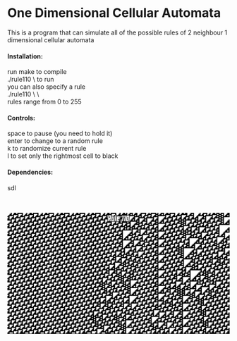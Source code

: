 <h1>One Dimensional Cellular Automata</h1>
This is a program that can simulate all of the possible rules of 2 neighbour 1 dimensional cellular automata

<h4>Installation:</h4>
run make to compile<br>
./rule110 \<width> to run<br>
you can also specify a rule<br>
./rule110 \<width> \<rulenumber><br>
rules range from 0 to 255

<h4>Controls:</h4>
space to pause (you need to hold it)</br>
enter to change to a random rule<br>
k to randomize current rule<br>
l to set only the rightmost cell to black

<h4>Dependencies:</h4>
sdl
<br>
<br>
<br>

![text](screenshot110.png)
